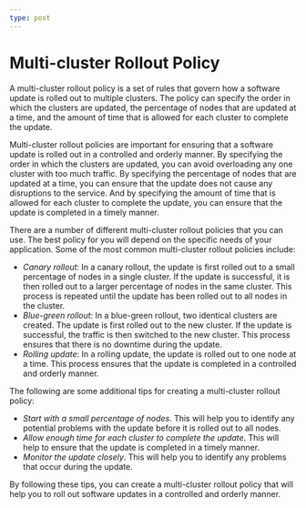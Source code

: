 ```yaml
---
type: post
---
```

# Multi-cluster Rollout Policy

A multi-cluster rollout policy is a set of rules that govern how a software update is rolled out to multiple clusters. The policy can specify the order in which the clusters are updated, the percentage of nodes that are updated at a time, and the amount of time that is allowed for each cluster to complete the update.

Multi-cluster rollout policies are important for ensuring that a software update is rolled out in a controlled and orderly manner. By specifying the order in which the clusters are updated, you can avoid overloading any one cluster with too much traffic. By specifying the percentage of nodes that are updated at a time, you can ensure that the update does not cause any disruptions to the service. And by specifying the amount of time that is allowed for each cluster to complete the update, you can ensure that the update is completed in a timely manner.

There are a number of different multi-cluster rollout policies that you can use. The best policy for you will depend on the specific needs of your application. Some of the most common multi-cluster rollout policies include:

- *Canary rollout*: In a canary rollout, the update is first rolled out to a small percentage of nodes in a single cluster. If the update is successful, it is then rolled out to a larger percentage of nodes in the same cluster. This process is repeated until the update has been rolled out to all nodes in the cluster.
- *Blue-green rollout*: In a blue-green rollout, two identical clusters are created. The update is first rolled out to the new cluster. If the update is successful, the traffic is then switched to the new cluster. This process ensures that there is no downtime during the update.
- *Rolling update*: In a rolling update, the update is rolled out to one node at a time. This process ensures that the update is completed in a controlled and orderly manner.

The following are some additional tips for creating a multi-cluster rollout policy:

- *Start with a small percentage of nodes*. This will help you to identify any potential problems with the update before it is rolled out to all nodes.
- *Allow enough time for each cluster to complete the update*. This will help to ensure that the update is completed in a timely manner.
- *Monitor the update closely*. This will help you to identify any problems that occur during the update.

By following these tips, you can create a multi-cluster rollout policy that will help you to roll out software updates in a controlled and orderly manner.